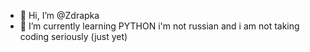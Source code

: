 - 👋 Hi, I’m @Zdrapka
- 🌱 I’m currently learning PYTHON
i'm not russian
and i am not taking coding seriously (just yet)


<!---
Zdrapka/Zdrapka is a ✨ special ✨ repository because its `README.md` (this file) appears on your GitHub profile.
You can click the Preview link to take a look at your changes.
--->
